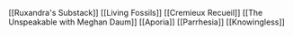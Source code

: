 [[Ruxandra's Substack]]
[[Living Fossils]]
[[Cremieux Recueil]]
[[The Unspeakable with Meghan Daum]]
[[Aporia]]
[[Parrhesia]]
[[Knowingless]]

